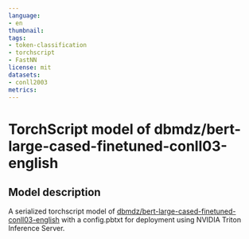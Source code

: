 ```yaml
---
language: 
- en
thumbnail: 
tags:
- token-classification
- torchscript
- FastNN
license: mit
datasets:
- conll2003
metrics:
---
```


# TorchScript model of dbmdz/bert-large-cased-finetuned-conll03-english

## Model description

A serialized torchscript model of [dbmdz/bert-large-cased-finetuned-conll03-english](https://huggingface.co/dbmdz/bert-large-cased-finetuned-conll03-english) with a config.pbtxt for deployment using NVIDIA Triton Inference Server.